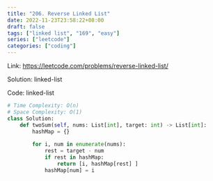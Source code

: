 ```yaml
---
title: "206. Reverse Linked List"
date: 2022-11-23T23:58:22+08:00
draft: false
tags: ["linked list", "169", "easy"]
series: ["leetcode"]
categories: ["coding"]
---
```


Link: https://leetcode.com/problems/reverse-linked-list/

Solution:
    linked-list

Code:
 linked-list
```python
# Time Complexity: O(n)
# Space Complexity: O(1)
class Solution:
    def twoSum(self, nums: List[int], target: int) -> List[int]:
        hashMap = {}
        
        for i, num in enumerate(nums):
            rest = target - num
            if rest in hashMap:
                return [i, hashMap[rest] ]
            hashMap[num] = i
```



